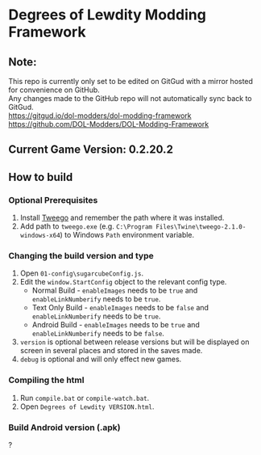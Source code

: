 # Degrees of Lewdity Modding Framework

## Note:
This repo is currently only set to be edited on GitGud with a mirror hosted for convenience on GitHub.  
Any changes made to the GitHub repo will not automatically sync back to GitGud.  
https://gitgud.io/dol-modders/dol-modding-framework  
https://github.com/DOL-Modders/DOL-Modding-Framework


## Current Game Version: 0.2.20.2

## How to build

### Optional Prerequisites

1. Install [Tweego](http://www.motoslave.net/tweego/) and remember the path where it was installed.
2. Add path to `tweego.exe` (e.g. `C:\Program Files\Twine\tweego-2.1.0-windows-x64`) to Windows `Path` environment variable.

### Changing the build version and type

1. Open `01-config\sugarcubeConfig.js`.
2. Edit the `window.StartConfig` object to the relevant config type.
	* Normal Build - `enableImages` needs to be `true` and `enableLinkNumberify` needs to be `true`.
	* Text Only Build - `enableImages` needs to be `false` and `enableLinkNumberify` needs to be `true`.
	* Android Build - `enableImages` needs to be `true` and `enableLinkNumberify` needs to be `false`.
3. `version` is optional between release versions but will be displayed on screen in several places and stored in the saves made.
4. `debug` is optional and will only effect new games.

### Compiling the html

1. Run `compile.bat` or `compile-watch.bat`.
2. Open `Degrees of Lewdity VERSION.html`.

### Build Android version (.apk)

?
